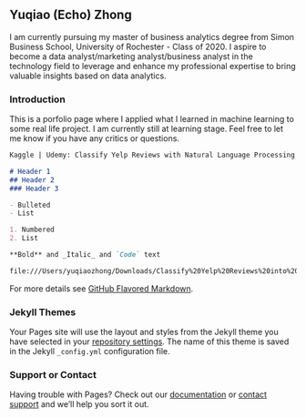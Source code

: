 ## Yuqiao (Echo) Zhong

I am currently pursuing my master of business analytics degree from Simon Business School, University of Rochester - Class of 2020. I aspire to become a data analyst/marketing analyst/business analyst in the technology field to leverage and enhance my professional expertise to bring valuable insights based on data analytics.

### Introduction

This is a porfolio page where I applied what I learned in machine learning to some real life project. I am currently still at learning stage. Feel free to let me know if you have any critics or questions. 

```markdown
Kaggle | Udemy: Classify Yelp Reviews with Natural Language Processing using Python 

# Header 1
## Header 2
### Header 3

- Bulleted
- List

1. Numbered
2. List

**Bold** and _Italic_ and `Code` text

file:///Users/yuqiaozhong/Downloads/Classify%20Yelp%20Reviews%20into%201%20star%20and%205%20star%20-%20Natural%20Language%20Processing%20using%20Python.html(url) and ![Image](src)
```

For more details see [GitHub Flavored Markdown](https://guides.github.com/features/mastering-markdown/).

### Jekyll Themes

Your Pages site will use the layout and styles from the Jekyll theme you have selected in your [repository settings](https://github.com/echozhong1202/YuqiaoEchoZhong.github.io/settings). The name of this theme is saved in the Jekyll `_config.yml` configuration file.

### Support or Contact

Having trouble with Pages? Check out our [documentation](https://help.github.com/categories/github-pages-basics/) or [contact support](https://github.com/contact) and we’ll help you sort it out.

